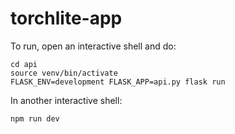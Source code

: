 # torchlite-app

To run, open an interactive shell and do:

```
cd api
source venv/bin/activate
FLASK_ENV=development FLASK_APP=api.py flask run
```

In another interactive shell:

```
npm run dev
```
